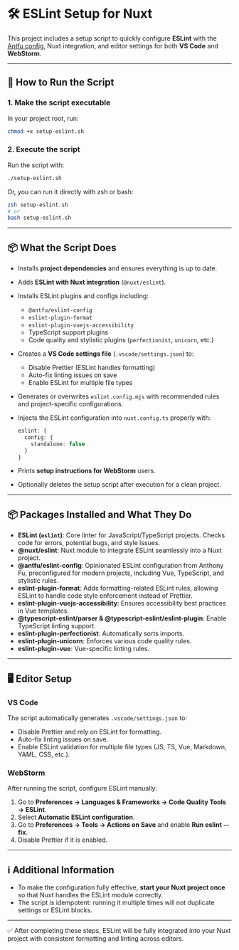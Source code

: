 # 🛠️ ESLint Setup for Nuxt

This project includes a setup script to quickly configure **ESLint** with the [Antfu config](https://github.com/antfu/eslint-config), Nuxt integration, and editor settings for both **VS Code** and **WebStorm**.

---

## 🚀 How to Run the Script

### 1. Make the script executable

In your project root, run:

```sh
chmod +x setup-eslint.sh
```

### 2. Execute the script

Run the script with:

```sh
./setup-eslint.sh
```

Or, you can run it directly with zsh or bash:

```sh
zsh setup-eslint.sh
# or
bash setup-eslint.sh
```

---

## 📦 What the Script Does

* Installs **project dependencies** and ensures everything is up to date.
* Adds **ESLint with Nuxt integration** (`@nuxt/eslint`).
* Installs ESLint plugins and configs including:

  * `@antfu/eslint-config`
  * `eslint-plugin-format`
  * `eslint-plugin-vuejs-accessibility`
  * TypeScript support plugins
  * Code quality and stylistic plugins (`perfectionist`, `unicorn`, etc.)
* Creates a **VS Code settings file** (`.vscode/settings.json`) to:

  * Disable Prettier (ESLint handles formatting)
  * Auto-fix linting issues on save
  * Enable ESLint for multiple file types
* Generates or overwrites `eslint.config.mjs` with recommended rules and project-specific configurations.
* Injects the ESLint configuration into `nuxt.config.ts` properly with:

  ```ts
  eslint: {
    config: {
      standalone: false
    }
  }
  ```
* Prints **setup instructions for WebStorm** users.
* Optionally deletes the setup script after execution for a clean project.

---

## 📦 Packages Installed and What They Do

* **ESLint (`eslint`)**: Core linter for JavaScript/TypeScript projects. Checks code for errors, potential bugs, and style issues.
* **@nuxt/eslint**: Nuxt module to integrate ESLint seamlessly into a Nuxt project.
* **@antfu/eslint-config**: Opinionated ESLint configuration from Anthony Fu, preconfigured for modern projects, including Vue, TypeScript, and stylistic rules.
* **eslint-plugin-format**: Adds formatting-related ESLint rules, allowing ESLint to handle code style enforcement instead of Prettier.
* **eslint-plugin-vuejs-accessibility**: Ensures accessibility best practices in Vue templates.
* **@typescript-eslint/parser & @typescript-eslint/eslint-plugin**: Enable TypeScript linting support.
* **eslint-plugin-perfectionist**: Automatically sorts imports.
* **eslint-plugin-unicorn**: Enforces various code quality rules.
* **eslint-plugin-vue**: Vue-specific linting rules.

---

## 🖥️ Editor Setup

### VS Code

The script automatically generates `.vscode/settings.json` to:

* Disable Prettier and rely on ESLint for formatting.
* Auto-fix linting issues on save.
* Enable ESLint validation for multiple file types (JS, TS, Vue, Markdown, YAML, CSS, etc.).

### WebStorm

After running the script, configure ESLint manually:

1. Go to **Preferences → Languages & Frameworks → Code Quality Tools → ESLint**.
2. Select **Automatic ESLint configuration**.
3. Go to **Preferences → Tools → Actions on Save** and enable **Run eslint --fix**.
4. Disable Prettier if it is enabled.

---

## ℹ️ Additional Information

* To make the configuration fully effective, **start your Nuxt project once** so that Nuxt handles the ESLint module correctly.
* The script is idempotent: running it multiple times will not duplicate settings or ESLint blocks.

---

✅ After completing these steps, ESLint will be fully integrated into your Nuxt project with consistent formatting and linting across editors.

